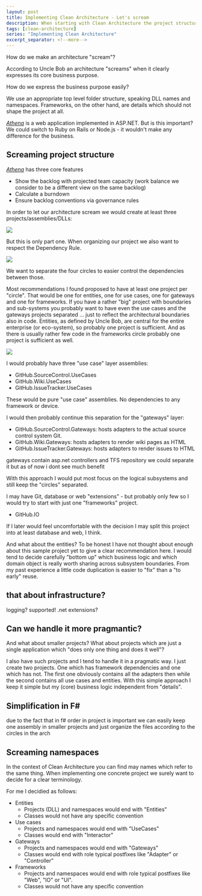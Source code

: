 ```yaml
---
layout: post
title: Implementing Clean Architecture - Let's scream
description: When starting with Clean Architecture the project structure like folders, DLLs and namespaces is one of the first questions.
tags: [clean-architecture]
series: "Implementing Clean Architecture"
excerpt_separator: <!--more-->
---
```


How do we make an architecture "scream"?

According to Uncle Bob an architecture "screams" when it clearly expresses its core business purpose.

How do we express the business purpose easily?

We use an appropriate top level folder structure, speaking DLL names and namespaces.
Frameworks, on the other hand, are details which should not shape the project at all.

*[Athena](/implementing-clean-architecture)* is a web application implemented in ASP.NET. But is this important?
We could switch to Ruby on Rails or Node.js - it wouldn't make any difference for the business.

<!--more-->

## Screaming project structure

*[Athena](/implementing-clean-architecture)* has three core features

- Show the backlog with projected team capacity (work balance we consider to be a different view on the same backlog)
- Calculate a burndown
- Ensure backlog conventions via governance rules

In order to let our architecture scream we would create at least three projects/assemblies/DLLs:

<img src="{{ site.url }}/assets/clean-architecture/Athena.Projects.1.png" class="dynimg"/>

But this is only part one. When organizing our project we also want to respect the Dependency Rule.

<img src="{{ site.url }}/assets/clean-architecture/Circles.png" class="dynimg"/>

We want to separate the four circles to easier control the dependencies between those.


Most recommendations I found proposed to have at least one project per "circle". That would be one for entities, one for 
use cases, one for gateways and one for frameworks. If you have a rather "big" project with boundaries and sub-systems
you probably want to have even the use cases and the gateways projects separated ... just to reflect the architectural
boundaries also in code. Entities, as defined by Uncle Bob, are central for the entire enterprise (or eco-system), so
probably one project is sufficient. And as there is usually rather few code in the frameworks circle probably one
project is sufficient as well.



<img src="{{ site.url }}/assets/clean-architecture/Athena.Projects.2.png" class="dynimg"/>

I would probably have three "use case" layer assemblies:

- GitHub.SourceControl.UseCases
- GitHub.Wiki.UseCases
- GitHub.IssueTracker.UseCases

These would be pure "use case" assemblies. No dependencies to any framework or device.

I would then probably continue this separation for the "gateways" layer:

- GitHub.SourceControl.Gateways: hosts adapters to the actual source control system Git.
- GitHub.Wiki.Gateways: hosts adapters to render wiki pages as HTML
- GitHub.IssueTracker.Gateways: hosts adapters to render issues to HTML


gateways contain asp.net controllers and TFS repository
we could separate it but as of now i dont see much benefit


With this approach I would put most focus on the logical subsystems and still keep the "circles" separated.

I may have Git, database or web "extensions" - but probably only few so I would try to start with just one "frameworks" project.

- GitHub.IO

If I later would feel uncomfortable with the decision I may split this project into at least database and web, I think.

And what about the entities? To be honest I have not thought about enough about this sample project yet to 
give a clear recommendation here. I would tend to decide carefully "bottom up" which business logic and which domain object
is really worth sharing across subsystem boundaries.
From my past experience a little code duplication is easier to "fix" than a "to early" reuse.

## that about infrastructure?

logging?
supported!
.net extensions?

## Can we handle it more pragmantic?

And what about smaller projects? What about projects which are just a single application which "does only one thing and does it well"?

I also have such projects and I tend to handle it in a pragmatic way. 
I just create two projects. One which has framework dependencies and one which has not. The first one obviously contains all 
the adapters then while the second contains all use cases and entities. With this simple approach I keep it simple but my 
(core) business logic independent from "details".

## Simplification in F#

due to the fact that in f# order in project is important we can easily keep one assembly in smaller projects and just 
organize the files according to the circles in the arch

## Screaming namespaces

In the context of Clean Architecture you can find may names which refer to the same thing. 
When implementing one concrete project we surely want to decide for a clear terminology.

For me I decidied as follows:

- Entities
  - Projects (DLL) and namespaces would end with "Entities"
  - Classes would not have any specific convention
- Use cases
  - Projects and namespaces would end with "UseCases"
  - Classes would end with "Interactor"
- Gateways
  - Projects and namespaces would end with "Gateways"
  - Classes would end with role typical postfixes like "Adapter" or "Controller"
- Frameworks
  - Projects and namespaces would end with role typical postfixes like "Web", "IO" or "UI".
  - Classes would not have any specific convention

